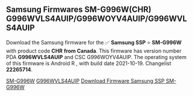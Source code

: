<h2>Samsung Firmwares SM-G996W(CHR) G996WVLS4AUIP/G996WOYV4AUIP/G996WVLS4AUIP</h2>
Download the Samsung firmware for the ✅ <strong>Samsung SSP </strong> ⭐ <strong>SM-G996W</strong> with product code <strong>CHR</strong> <strong> from Canada</strong>. This firmware has version number PDA <strong>G996WVLS4AUIP</strong> and CSC G996WOYV4AUIP. The operating system of this firmware is Android R , with build date 2021-10-19. Changelist <strong>22265714</strong>.


[SM-G996W](https://samfirm.shop/samsung/model/SM-G996W)
[G996WVLS4AUIP](https://samfirm.shop/samsung/pda/G996WVLS4AUIP)
[Download Firmware Samsung SSP SM-G996W](https://samfirm.shop/samsung/firmware/466097)
